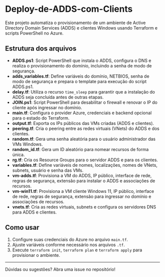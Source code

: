 # Deploy-de-ADDS-com-Clients

Este projeto automatiza o provisionamento de um ambiente de Active Directory Domain Services (ADDS) e clientes Windows usando Terraform e scripts PowerShell no Azure.

## Estrutura dos arquivos

- **ADDS.ps1**: Script PowerShell que instala o ADDS, configura o DNS e realiza o provisionamento do domínio, incluindo a senha de modo de segurança.
- **adds_variables.tf**: Define variáveis do domínio, NETBIOS, senha de modo de segurança e prepara o template para execução do script ADDS.ps1.
- **delay.tf**: Utiliza o recurso `time_sleep` para garantir que a instalação do ADDS seja concluída antes de outras etapas.
- **JOIN.ps1**: Script PowerShell para desabilitar o firewall e renovar o IP do cliente após ingressar no domínio.
- **main.tf**: Configura o provider Azure, credenciais e backend opcional para o estado do Terraform.
- **output.tf**: Exporta os IPs públicos das VMs criadas (ADDS e clientes).
- **peering.tf**: Cria o peering entre as redes virtuais (VNets) do ADDS e dos clientes.
- **random.tf**: Gera uma senha aleatória para o usuário administrador das VMs Windows.
- **random_id.tf**: Gera um ID aleatório para nomear recursos de forma única.
- **rg.tf**: Cria os Resource Groups para o servidor ADDS e para os clientes.
- **variables.tf**: Define variáveis de nomes, localizações, nomes de VNets, subnets, usuário e senha das VMs.
- **vm-adds.tf**: Provisiona a VM do ADDS, IP público, interface de rede, regras de segurança, extensão para instalar o ADDS e associações de recursos.
- **vm-win11.tf**: Provisiona a VM cliente Windows 11, IP público, interface de rede, regras de segurança, extensão para ingressar no domínio e associações de recursos.
- **vnets.tf**: Cria as redes virtuais, subnets e configura os servidores DNS para ADDS e clientes.

## Como usar
1. Configure suas credenciais do Azure no arquivo `main.tf`.
2. Ajuste variáveis conforme necessário nos arquivos `.tf`.
3. Execute `terraform init`, `terraform plan` e `terraform apply` para provisionar o ambiente.

---

Dúvidas ou sugestões? Abra uma issue no repositório!
